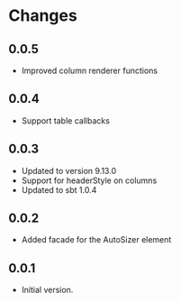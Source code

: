 # Changes

## 0.0.5
- Improved column renderer functions

## 0.0.4
- Support table callbacks

## 0.0.3
- Updated to version 9.13.0
- Support for headerStyle on columns
- Updated to sbt 1.0.4

## 0.0.2
- Added facade for the AutoSizer element

## 0.0.1
- Initial version.
